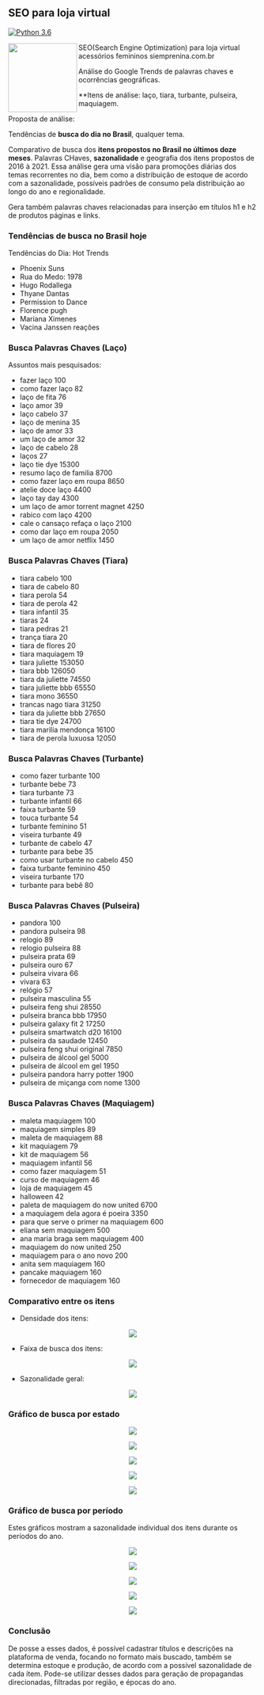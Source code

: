 ## SEO para loja virtual

[![Python 3.6](https://img.shields.io/badge/Python-3.8-blue.svg)](#)

<a href='https://github.com/jamesgilbs/portifolio/tree/main/longshort-cointegracao'><img src='https://github.com/jamesgilbs/portifolio/blob/main/longshort-cointegracao/figures/long-short.jpg' align="left" height="139" /></a>
SEO(Search Engine Optimization) para loja virtual acessórios femininos siemprenina.com.br

Análise do Google Trends de palavras chaves e ocorrências geográficas. 

**Itens de análise: laço, tiara, turbante, pulseira, maquiagem.

Proposta de análise:

Tendências de **busca do dia no Brasil**, qualquer tema.

Comparativo de busca dos **itens propostos no Brasil no últimos doze meses**.
Palavras CHaves, **sazonalidade** e geografia dos itens propostos de 2016 à 2021.
Essa análise gera uma visão para promoções diárias dos temas recorrentes no dia, bem como a distribuição de estoque de acordo com a sazonalidade, possíveis padrões de consumo pela distribuição ao longo do ano e regionalidade.

Gera também palavras chaves relacionadas para inserção em títulos h1 e h2 de produtos páginas e links.

### Tendências de busca no Brasil hoje

Tendências do Dia: Hot Trends
- Phoenix Suns
- Rua do Medo: 1978
- Hugo Rodallega
- Thyane Dantas
- Permission to Dance
- Florence pugh
- Mariana Ximenes
- Vacina Janssen reações

### Busca Palavras Chaves (Laço)

Assuntos mais pesquisados:
* fazer laço    100
* como fazer laço     82
* laço de fita     76
* laço amor     39
* laço cabelo     37
* laço de menina     35
* laço de amor     33
* um laço de amor     32
* laço de cabelo     28
* laços     27
* laço tie dye  15300
* resumo laço de familia   8700
* como fazer laço em roupa   8650
* atelie doce laço   4400
* laço tay day   4300
* um laço de amor torrent magnet   4250
* rabico com laço   4200
* cale o cansaço refaça o laço   2100
* como dar laço em roupa   2050
* um laço de amor netflix   1450

### Busca Palavras Chaves (Tiara)
* tiara cabelo    100
* tiara de cabelo     80
* tiara perola     54
* tiara de perola     42
* tiara infantil     35
* tiaras     24
* tiara pedras     21
* trança tiara     20
* tiara de flores     20
* tiara maquiagem     19
* tiara juliette  153050
* tiara bbb  126050
* tiara da juliette   74550
* tiara juliette bbb   65550
* tiara mono   36550
* trancas nago tiara   31250
* tiara da juliette bbb   27650
* tiara tie dye   24700
* tiara marilia mendonça   16100
* tiara de perola luxuosa   12050

### Busca Palavras Chaves (Turbante)
* como fazer turbante    100
* turbante bebe     73
* tiara turbante     73
* turbante infantil     66
* faixa turbante     59
* touca turbante     54
* turbante feminino     51
* viseira turbante     49
* turbante de cabelo     47
* turbante para bebe     35
* como usar turbante no cabelo    450
* faixa turbante feminino    450
* viseira turbante    170
* turbante para bebê     80

### Busca Palavras Chaves (Pulseira)
* pandora    100
* pandora pulseira     98
* relogio     89
* relogio pulseira     88
* pulseira prata     69
* pulseira ouro     67
* pulseira vivara     66
* vivara     63
* relógio     57
* pulseira masculina     55
* pulseira feng shui  28550
* pulseira branca bbb  17950
* pulseira galaxy fit 2  17250
* pulseira smartwatch d20  16100
* pulseira da saudade  12450
* pulseira feng shui original   7850
* pulseira de álcool gel   5000
* pulseira de álcool em gel   1950
* pulseira pandora harry potter   1900
* pulseira de miçanga com nome   1300

### Busca Palavras Chaves (Maquiagem)
* maleta maquiagem    100
* maquiagem simples     89
* maleta de maquiagem     88
* kit maquiagem     79
* kit de maquiagem     56
* maquiagem infantil     56
* como fazer maquiagem     51
* curso de maquiagem     46
* loja de maquiagem     45
* halloween     42
* paleta de maquiagem do now united   6700
* a maquiagem dela agora é poeira   3350
* para que serve o primer na maquiagem    600
* eliana sem maquiagem    500
* ana maria braga sem maquiagem    400
* maquiagem do now united    250
* maquiagem para o ano novo    200
* anita sem maquiagem    160
* pancake maquiagem    160
* fornecedor de maquiagem    160 

### Comparativo entre os itens

* Densidade dos itens:

<p align="center">
  <img width="" height="" src="figures/densi.png">
</p>

* Faixa de busca dos itens:

<p align="center">
  <img width="" height="" src="figures/box.png">
</p>

* Sazonalidade geral:

<p align="center">
  <img width="" height="" src="figures/saz.png">
</p>

### Gráfico de busca por estado

<p align="center">
  <img width="" height="" src="figures/graph-laco.png">
</p>

<p align="center">
  <img width="" height="" src="figures/graph-tiara.png">
</p>

<p align="center">
  <img width="" height="" src="figures/graph-turbante.png">
</p>

<p align="center">
  <img width="" height="" src="figures/graph-pulseira.png">
</p>

<p align="center">
  <img width="" height="" src="figures/graph-maquiagem.png">
</p>

### Gráfico de busca por período
Estes gráficos mostram a sazonalidade individual dos itens durante os períodos do ano.

<p align="center">
  <img width="" height="" src="figures/per-laco.png">
</p>

<p align="center">
  <img width="" height="" src="figures/per-tiara.png">
</p>

<p align="center">
  <img width="" height="" src="figures/per-turbante.png">
</p>

<p align="center">
  <img width="" height="" src="figures/per-pulseira.png">
</p>

<p align="center">
  <img width="" height="" src="figures/per-maquiagem.png">
</p>

### Conclusão

De posse a esses dados, é possível cadastrar títulos e descrições na plataforma de venda, focando no formato mais buscado, também se determina estoque e produção, de acordo com a possível sazonalidade de cada ítem. Pode-se utilizar desses dados para geração de propagandas direcionadas, filtradas por região, e épocas do ano.
